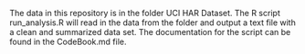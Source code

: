 The data in this repository is in the folder UCI HAR Dataset. The R script run_analysis.R will read in the data from the folder and output a text file with a clean and summarized data set. The documentation for the script can be found in the CodeBook.md file.